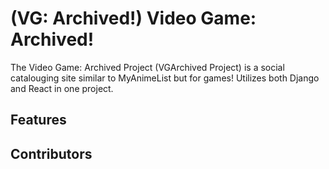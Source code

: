 # (VG: Archived!) Video Game: Archived!
The Video Game: Archived Project (VGArchived Project) is a social catalouging site similar to MyAnimeList but for games! Utilizes both Django and React in one project.

## Features

## Contributors
